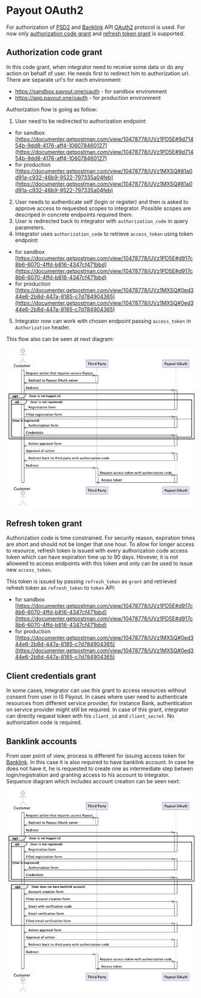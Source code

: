 # Payout OAuth2

For authorization of [PSD2](./psd2.md) and [Banklink](./banklink.md) API [OAuth2](https://oauth.net/2/) protocol is used. For now only [authorization code grant](https://www.oauth.com/oauth2-servers/server-side-apps/authorization-code/) and [refresh token grant](https://www.oauth.com/oauth2-servers/making-authenticated-requests/refreshing-an-access-token/) is supported.

## Authorization code grant

In this code grant, when integrator need to receive some data or do any action on behalf of user. He needs first to redirect him to authorization url. There are separate url's for each environment:

- https://sandbox.payout.one/oauth - for sandbox environment
- https://app.payout.one/oauth - for production environment

Authorization flow is going as follow:

1. User need to be redirected to authorization endpoint:
  * for sandbox [https://documenter.getpostman.com/view/10478778/UVz1PD5E#9d71454b-9dd8-4176-aff4-106078460127](https://documenter.getpostman.com/view/10478778/UVz1PD5E#9d71454b-9dd8-4176-aff4-106078460127)
  * for production [https://documenter.getpostman.com/view/10478778/UVz1MXSQ#81a0d91a-c932-46b9-9522-797335a04feb](https://documenter.getpostman.com/view/10478778/UVz1MXSQ#81a0d91a-c932-46b9-9522-797335a04feb)
2. User needs to authenticate self (login or register) and then is asked to approve access to requested scopes to integrator. Possible scopes are descriped in concrete endpoints required them.
3. User is redirected back to integrator with `authorization_code` in query parameters.
4. Integrator uses `authorization_code` to retrieve `access_token` using token endpoint:
  * for sandbox [https://documenter.getpostman.com/view/10478778/UVz1PD5E#d917c8b6-6070-4ffd-b816-4347cf471bbd](https://documenter.getpostman.com/view/10478778/UVz1PD5E#d917c8b6-6070-4ffd-b816-4347cf471bbd)
  * for production [https://documenter.getpostman.com/view/10478778/UVz1MXSQ#0ed344e6-2b8d-447a-8185-c7d784904365](https://documenter.getpostman.com/view/10478778/UVz1MXSQ#0ed344e6-2b8d-447a-8185-c7d784904365)
5. Integrator now can work with chosen endpoint passing `access_token` in `Authorization` header.

This flow also can be seen at next diagram:

![Authorization code flow sequence diagram](./_media/authorization_code_flow.png)



## Refresh token grant
  
Authorization code is time constrained. For security reason, expiration times are short and should not be longer that one hour. To allow for longer access to resource, refresh token is issued with every authorization code access token which can have expiration time up to 90 days. Hovever, it is not alloweed to access endpoints with this token and only can be used to issue new `access_token`.

This token is issued by passing `refresh_token` as `grant` and retrieved refresh token as `refresh_token` to `token` API:
  * for sandbox [https://documenter.getpostman.com/view/10478778/UVz1PD5E#d917c8b6-6070-4ffd-b816-4347cf471bbd](https://documenter.getpostman.com/view/10478778/UVz1PD5E#d917c8b6-6070-4ffd-b816-4347cf471bbd)
  * for production [https://documenter.getpostman.com/view/10478778/UVz1MXSQ#0ed344e6-2b8d-447a-8185-c7d784904365](https://documenter.getpostman.com/view/10478778/UVz1MXSQ#0ed344e6-2b8d-447a-8185-c7d784904365)

## Client credentials grant

In some cases, integrator can use this grant to access resources without consent from user in IS Payout. In cases where user need to authenticate resources from different service provider, for instance Bank, authentication on service provider might still be required. In case of this grant, integrator can directly request token with his `client_id` and `client_secret`. No authorization code is required. 

## Banklink accounts

From user point of view, process is different for issuing access token for [Banklink](./banklink.md). In this case it is also required to have banklink account. In case he does not have it, he is requested to create one as intermediate step betwen login/registration and granting access to his account to integrator. Sequence diagram which includes account creation can be seen next:

![Banklink authorization code flow sequence diagram](./_media/banklink_authorization_code_flow.png)
